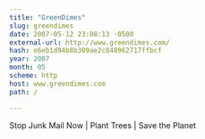 ```yaml
---
title: "GreenDimes"
slug: greendimes
date: 2007-05-12 23:08:13 -0500
external-url: http://www.greendimes.com/
hash: e6eb1d94b8b309ae2c848962717ffbcf
year: 2007
month: 05
scheme: http
host: www.greendimes.com
path: /

---
```


Stop Junk Mail Now | Plant Trees | Save the Planet
